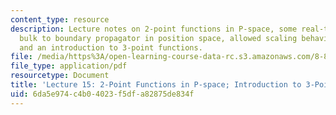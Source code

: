 ```yaml
---
content_type: resource
description: Lecture notes on 2-point functions in P-space, some real-time issues,
  bulk to boundary propagator in position space, allowed scaling behavior at the boundary,
  and an introduction to 3-point functions.
file: /media/https%3A/open-learning-course-data-rc.s3.amazonaws.com/8-821-string-theory-fall-2008/6da5e974c4b04023f5dfa82875de834f_lecture15.pdf
file_type: application/pdf
resourcetype: Document
title: 'Lecture 15: 2-Point Functions in P-space; Introduction to 3-Point Functions'
uid: 6da5e974-c4b0-4023-f5df-a82875de834f
---
```

